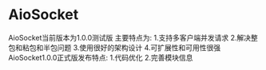 # AioSocket
AioSocket当前版本为1.0.0测试版
主要特点为:
        1.支持多客户端并发请求
        2.解决整包和粘包和半包问题
        3.使用很好的架构设计
        4.可扩展性和可用性很强
AioSocket1.0.0正式版发布特点:
        1.代码优化
        2.完善模块信息

    
